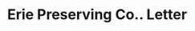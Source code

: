 ---
doi: 10.7916/D82F90K5
date_other: '1907'
date_other_textual: '1907'
form: correspondence
genre:
- Letters (correspondence)
name:
- Erie Preserving Co.
object_in_context_url: https://biggert.cul.columbia.edu/items/view/ave_biggert_00890
subject_hierarchical_geographic:
- Buffalo, New York, United States
subject_name:
- Erie Preserving Co.
title: Erie Preserving Co.. Letter
sort_title: Erie Preserving Co.. Letter
call_number: ave_biggert_00890
coordinates:
- 42.90472222222222,-78.84944444444444
pid: ave_biggert_00890
identifiers: ave_biggert_00890
thumbnail: false
permalink: /biggert/ave_biggert_00890/
layout: iiif-image-page
---